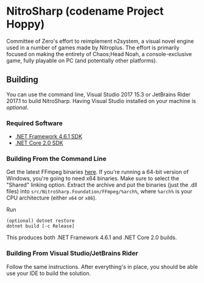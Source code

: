 # NitroSharp (codename Project Hoppy)

Committee of Zero's effort to reimplement n2system, a visual novel engine used in a number of games made by Nitroplus. The effort is primarily focused on making the entirety of Chaos;Head Noah, a console-exclusive game, fully playable on PC (and potentially other platforms).

## Building
You can use the command line, Visual Studio 2017 15.3 or JetBrains Rider 2017.1 to build NitroSharp.
Having Visual Studio installed on your machine is *optional*.
### Required Software
- [.NET Framework 4.6.1 SDK](https://www.microsoft.com/en-us/download/details.aspx?id=49978)
- [.NET Core 2.0 SDK](https://www.microsoft.com/net/download/core)

### Building From the Command Line
Get the latest FFmpeg binaries [here](https://ffmpeg.zeranoe.com/builds/). If you're running a 64-bit version of Windows, you're going to need x64 binaries. Make sure to select the "Shared" linking option.
Extract the archive and put the binaries (just the .dll files) into `src/NitroSharp.Foundation/FFmpeg/%arch%`, where `%arch%` is your CPU architecture (either `x64` or `x86`).

Run
```
(optional) dotnet restore
dotnet build [-c Release]
```

This produces both .NET Framework 4.6.1 and .NET Core 2.0 builds.

### Building From Visual Studio/JetBrains Rider
Follow the same instructions. After everything's in place, you should be able use your IDE to build the solution.